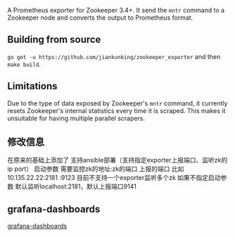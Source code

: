 A Prometheus exporter for Zookeeper 3.4+. It send the `mntr` command to a Zookeeper node and converts the output to Prometheus format. 


## Building from source

`go get -u https://github.com/jiankunking/zookeeper_exporter` and then `make build`.

## Limitations

Due to the type of data exposed by Zookeeper's `mntr` command, it currently resets Zookeeper's internal statistics every time it is scraped. This makes it unsuitable for having multiple parallel scrapers.


## 修改信息
在原来的基础上添加了 支持ansible部署（支持指定exporter上报端口、监听zk的ip port）
启动参数 需要监控zk的地址:zk的端口 上报的端口 
比如10.135.22.22:2181 :9123
目前不支持一个exporter监听多个zk
如果不指定启动参数 默认监听localhost:2181，默认上报端口9141

## grafana-dashboards
 [grafana-dashboards](https://github.com/jiankunking/grafana-dashboards/blob/master/README.md)
